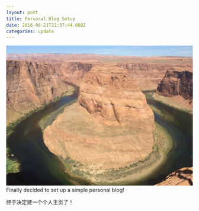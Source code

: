 ```yaml
---
layout: post
title: Personal Blog Setup
date: 2016-08-21T21:37:44.000Z
categories: update
---
```


<img src="/images/fulls/20160821.jpg" class="fit image"> Finally decided to set up a simple personal blog! 

终于决定建一个个人主页了！